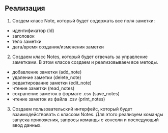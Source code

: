 ## Реализация

1. Создем класс Note, который будет содержать все поля заметки:
* идентификатор (Id)
* заголовок
* тело заметки
* дата/время создания/изменения заметки

2. Создаем класс Notes, который будет отвечать за управление заметками. В этом классе создаем и реализовываем все методы.
* добавление заметки (add_note)
* удаление заметки (delete_note)
* редактирование заметки (edit_note)
* чтение заметки (read_notes)
* сохранение заметок в формате .csv (save_notes)
* чтение заметок из файла .csv (print_notes)

3. Создаем пользовательский интерфейс, который будет взаимодействовать с классом Notes. Для этого реализуем команды запуска приложения, запросы команды с консоли и последующий ввод данных.


